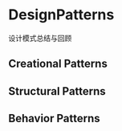 # DesignPatterns

设计模式总结与回顾

## Creational Patterns

## Structural Patterns

## Behavior Patterns



